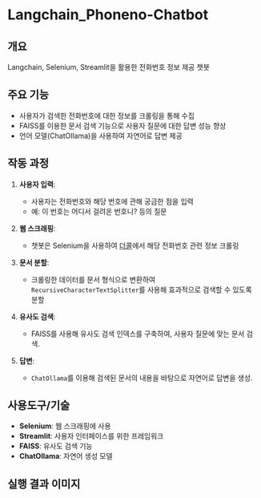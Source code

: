 # Langchain_Phoneno-Chatbot
## 개요
Langchain, Selenium, Streamlit을 활용한 전화번호 정보 제공 챗봇

## 주요 기능

- 사용자가 검색한 전화번호에 대한 정보를 크롤링을 통해 수집
- FAISS를 이용한 문서 검색 기능으로 사용자 질문에 대한 답변 성능 향상
- 언어 모델(ChatOllama)을 사용하여 자연어로 답변 제공

## 작동 과정

1. **사용자 입력**:
   - 사용자는 전화번호와 해당 번호에 관해 궁금한 점을 입력
   - 예: 이 번호는 어디서 걸려온 번호니? 등의 질문

2. **웹 스크래핑**:
   - 챗봇은 Selenium을 사용하여 [더콜](www.thecall.co.kr)에서 해당 전화번호 관련 정보 크롤링

3. **문서 분할**:
   - 크롤링한 데이터를 문서 형식으로 변환하여 `RecursiveCharacterTextSplitter`를 사용해 효과적으로 검색할 수 있도록 분할

4. **유사도 검색**:
   - FAISS를 사용해 유사도 검색 인덱스를 구축하여, 사용자 질문에 맞는 문서 검색.

5. **답변**:
   - `ChatOllama`를 이용해 검색된 문서의 내용을 바탕으로 자연어로 답변을 생성.

## 사용도구/기술
- **Selenium**: 웹 스크래핑에 사용
- **Streamlit**: 사용자 인터페이스를 위한 프레임워크
- **FAISS**: 유사도 검색 기능
- **ChatOllama**: 자연어 생성 모델

## 실행 결과 이미지
